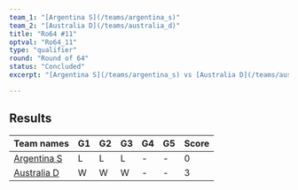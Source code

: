 ```yaml
---
team_1: "[Argentina S](/teams/argentina_s)"
team_2: "[Australia D](/teams/australia_d)"
title: "Ro64 #11"
optval: "Ro64_11"
type: "qualifier"
round: "Round of 64"
status: "Concluded"
excerpt: "[Argentina S](/teams/argentina_s) vs [Australia D](/teams/australia_d)"

---
```

## Results

| Team names | G1 | G2 | G3 | G4 | G5 | Score |
| -- | -- | -- | -- | -- | -- | -- |
| [Argentina S](/teams/argentina_s) | L | L | L | - | - | 0 |
| [Australia D](/teams/australia_d) | W | W | W | - | - | 3 |
